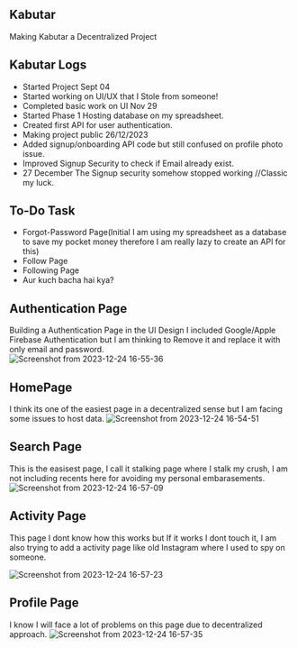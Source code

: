 ## Kabutar
Making Kabutar a Decentralized Project

## Kabutar Logs
- Started Project Sept 04
- Started working on UI/UX that I Stole from someone!
- Completed basic work on UI Nov 29
- Started Phase 1 Hosting database on my spreadsheet.
- Created first API for user authentication.
- Making project public 26/12/2023
- Added signup/onboarding API code but still confused on profile photo issue.
- Improved Signup Security to check if Email already exist.
- 27 December The Signup security somehow stopped working //Classic my luck.
  
## To-Do Task
- Forgot-Password Page(Initial I am using my spreadsheet as a database to save my pocket money therefore I am really lazy to create an API for this)
- Follow Page
- Following Page
- Aur kuch bacha hai kya?

## Authentication Page
Building a Authentication Page in the UI Design I included Google/Apple Firebase Authentication but I am thinking to Remove it and replace it with only email and password.  
![Screenshot from 2023-12-24 16-55-36](https://github.com/omsandippatil/Kabutar/assets/131482831/32850179-6f33-4588-a03f-75e8e2ab34bd)
## HomePage
I think its one of the easiest page in a decentralized sense but I am facing some issues to host data.
![Screenshot from 2023-12-24 16-54-51](https://github.com/omsandippatil/Kabutar/assets/131482831/47e3d0a8-fcfb-4d4b-b57f-62a14b132106)
## Search Page
This is the easisest page, I call it stalking page where I stalk my crush, I am not including recents here for avoiding my personal embarasements.
![Screenshot from 2023-12-24 16-57-09](https://github.com/omsandippatil/Kabutar/assets/131482831/1dc8d130-92b3-436d-8726-01a697e59c87)
## Activity Page
This page I dont know how this works but If it works I dont touch it, I am also trying to add a activity page like old Instagram where I used to spy on someone. 


![Screenshot from 2023-12-24 16-57-23](https://github.com/omsandippatil/Kabutar/assets/131482831/86e2dafe-6abe-416a-bfc9-3c31b3270e3a)
## Profile Page
I know I will face a lot of problems on this page due to decentralized approach.
![Screenshot from 2023-12-24 16-57-35](https://github.com/omsandippatil/Kabutar/assets/131482831/ecdf051c-ca8e-495b-8f1b-010148fca0c4)
